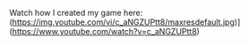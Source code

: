 Watch how I created my game here:
(https://img.youtube.com/vi/c_aNGZUPtt8/maxresdefault.jpg)]
(https://www.youtube.com/watch?v=c_aNGZUPtt8)
